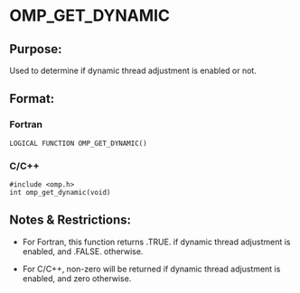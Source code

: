 # OMP_GET_DYNAMIC

## Purpose:

Used to determine if dynamic thread adjustment is enabled or not.

## Format:

### Fortran	
```
LOGICAL FUNCTION OMP_GET_DYNAMIC()
```

### C/C++	
```
#include <omp.h>
int omp_get_dynamic(void)
```

## Notes & Restrictions:

* For Fortran, this function returns .TRUE. if dynamic thread adjustment is enabled, and .FALSE. otherwise.

* For C/C++, non-zero will be returned if dynamic thread adjustment is enabled, and zero otherwise.

